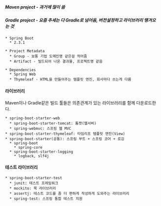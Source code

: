 ##### Maven project - 과거에 많이 씀
##### Gradle project - 요즘 추세는 다 Gradle로 넘어옴, 버전설정하고 라이브러리 땡겨오는 것
```
* Spring Boot
  * 2.3.1

* Project Metadata
  * Group - 보통 기업 도메인명 같은걸 적어줌
  * Artifact - 빌드되어 나온 결과물, 프로젝트명 같음

* Dependencies
  * Spring Web
  * Thymeleaf - HTML을 만들어주는 템플릿 엔진, 회사마다 쓰는게 다름
```
#### 라이브러리
Maven이나 Gradle같은 빌드 툴들은 의존관계가 있는 라이브러리를  함께 다운로드한다.
```
* spring-boot-starter-web
  * spring-boot-starter-tomcat: 톰캣(웹서버)
  * spring-webmvc: 스프링 웹 MVC
* spring-boot-starter-thymeleaf: 타임리프 템플릿 엔진(View)
* spring-boot-starter(공통): 스프링 부트 + 스프링 코어 + 로깅
  * spring-boot
    * spring-core
  * spring-boot-starter-logging
    * logback, slf4j
```
#### 테스트 라이브러리
```
* spring-boot-starter-test
  * junit: 테스트 프레임워크
  * mockito: 목 라이브러리
  * assertj: 테스트 코드를 좀 더 편하게 작성하게 도와주는 라이브러리
  * spring-test: 스프링 통합 테스트 지원
```
